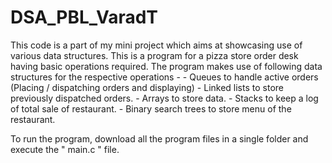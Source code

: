 # DSA_PBL_VaradT

This code is a part of my mini project which aims at showcasing use of various data structures. 
This is a program for a pizza store order desk having basic operations required.
The program makes use of following data structures for the respective operations - 
        - Queues to handle active orders (Placing / dispatching orders and displaying)
        - Linked lists to store previously dispatched orders.
        - Arrays to store data.
        - Stacks to keep a log of total sale of restaurant.
        - Binary search trees to store menu of the restaurant.
        
        
To run the program, download all the program files in a single folder and execute the " main.c " file.
